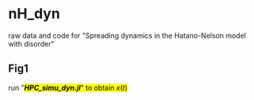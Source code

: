 # nH_dyn
raw data and code for "Spreading dynamics in the Hatano-Nelson model with disorder"

## Fig1
run "<mark>***HPC_simu_dyn.jl***<mark>" to obtain $x(t)$
